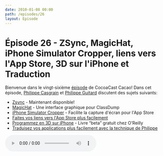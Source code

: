 ```yaml
---
date: 2010-01-08 00:00
path: /episodes/26
layout: Episode
---
```

# Épisode 26 - ZSync, MagicHat, iPhone Simulator Cropper, liens vers l'App Store, 3D sur l'iPhone et Traduction
<p>Bienvenue dans le vingt-sixième <a href="https://cacaocast.com/media/cacaocast_26.mp3" title="CocoaCast Cacao Episode 26">épisode</a> de CocoaCast Cacao! Dans cet épisode, <a href="http://www.twitter.com/philippec" title="Philippe Casgrain sur Twitter">Philippe Casgrain</a> et <a href="http://www.twitter.com/philippeguitard" title="Philippe Guitard sur Twitter">Philippe Guitard</a> discutent des sujets suivants:</p>
<ul><li><a href="http://github.com/mzarra/ZSync" title="Zsync">Zsync</a> - Maintenant disponible!</li>
<li><a href="http://github.com/rentzsch/MagicHat" title="MagicHat">MagicHat</a> - Une interface graphique pour ClassDump</li>
<li><a href="http://www.curioustimes.de/iphonesimulatorcropper/" title="iPhone Simulator Cropper">iPhone Simulator Cropper</a> - Facilite la capture d'écran pour l'App Store</li>
<li><a href="http://developer.apple.com/iphone/library/qa/qa2008/qa1633.html" title="Faites vos liens vers l'App Store plus facilement">Faites vos liens vers l'App Store plus facilement</a></li>
<li><a href="http://iphone-3d-programming.labs.oreilly.com/" title="Programmez en 3D sur iPhone">Programmez en 3D sur iPhone</a> - Livre &ldquo;beta&rdquo; gratuit chez O'Reilly</li>
<li><a href="http://developer.casgrain.com/?p=94" title="Traduisez vos applications plus facilement avec la technique de Philippe">Traduisez vos applications plus facilement avec la technique de Philippe</a></li>
</ul>
<p><audio controls><source src="https://cacaocast.com/media/cacaocast_26.mp3" type="audio/mpeg"><source src="https://cacaocast.com/media/cacaocast_26.mp3" type="audio/mp4">Votre navigateur ne supporte pas l'élément audio / Your browser does not support the audio element.</audio></p>
